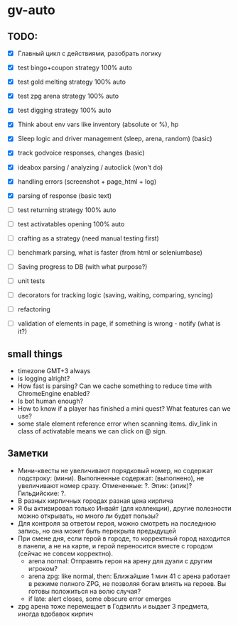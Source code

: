 # gv-auto

## TODO:

- [x] Главный цикл с действиями, разобрать логику
- [x] test bingo+coupon strategy 100% auto
- [x] test gold melting strategy 100% auto
- [x] test zpg arena strategy 100% auto
- [x] test digging strategy 100% auto
- [x] Think about env vars like inventory (absolute or %), hp
- [x] Sleep logic and driver management (sleep, arena, random) (basic)
- [x] track godvoice responses, changes (basic)
- [x] ideabox parsing / analyzing / autoclick (won't do)
- [x] handling errors (screenshot + page_html + log)
- [x] parsing of response (basic text)
- [ ] test returning strategy 100% auto
- [ ] test activatables opening 100% auto
- [ ] crafting as a strategy (need manual testing first)
- [ ] benchmark parsing, what is faster (from html or seleniumbase)
- [ ] Saving progress to DB (with what purpose?)
- [ ] unit tests
- [ ] decorators for tracking logic (saving, waiting, comparing, syncing)
- [ ] refactoring
- [ ] validation of elements in page, if something is wrong - notify (what is it?)


## small things
- timezone GMT+3 always
- is logging alright?
- How fast is parsing? Can we cache something to reduce time with ChromeEngine enabled?
- Is bot human enough?
- How to know if a player has finished a mini quest? What features can we use?
- some stale element reference error when scanning items. div_link in class of activatable means we can click on @ sign.


## Заметки

- Мини-квесты не увеличивают порядковый номер, но содержат подстроку: (мини). Выполненные содержат: (выполнено), не увеличивают номер сразу. Отмененные: ?. Эпик: (эпик)? Гильдийские: ?.
- В разных кирпичных городах разная цена кирпича
- Я бы активировал только Инвайт (для коллекции), другие полезности можно открывать, но много ли будет пользы?
- Для контроля за ответом героя, можно смотреть на последнюю запись, но она может быть перекрыта предыдущей
- При смене дня, если герой в городе, то корректный город находится в панели, а не на карте, и герой переносится вместе с городом (сейчас не совсем корректно).
  - arena normal: Отправить героя на арену для дуэли с другим игроком?
  - arena zpg: like normal, then: Ближайшие 1 мин 41 с арена работает в режиме полного ZPG, не позволяя богам влиять на героев. Вы готовы положиться на волю случая?
  - if late: alert closes, some obscure error emerges
- zpg арена тоже перемещает в Годвилль и выдает 3 предмета, иногда вдобавок кирпич




